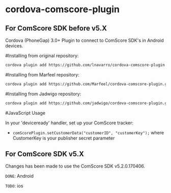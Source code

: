 cordova-comscore-plugin
=======================

## For ComScore SDK before v5.X

Cordova (PhoneGap) 3.0+ Plugin to connect to ComScore SDK's in Android devices.


#Installing from original repository:

```bash
cordova plugin add https://github.com/lnavarro/cordova-comscore-plugin.git
```

#Installing from Marfeel repository:

```bash
cordova plugin add https://github.com/Marfeel/cordova-comscore-plugin.git
```

#Installing from Jadwigo repository:

```bash
cordova plugin add https://github.com/jadwigo/cordova-comscore-plugin.git
```

#JavaScript Usage

In your 'deviceready' handler, set up your ComScore tracker:

* `comScorePlugin.setCustomerData("customerID", "customerKey");` where CustomerKey is your publisher secret parameter


## For ComScore SDK v5.X

Changes has been made to use the ComScore SDK v5.2.0.170406.

`DONE`: Android

`TODO`: ios
